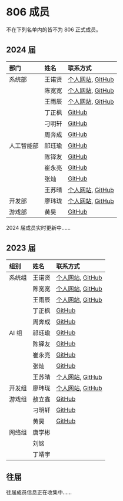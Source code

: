 ---
---

# 806 成员

不在下列名单内的皆不为 806 正式成员。

## 2024 届

| 部门       | 姓名   | 联系方式                                                                                                     |
| :--------- | :----- | :----------------------------------------------------------------------------------------------------------- |
| 系统部     | 王诺贤 | [个人网站](https://bosswnx.xyz), [GitHub](https://github.com/bosswnx)                                        |
|            | 陈宽宽 | [个人网站](https://sazikk.github.io), [GitHub](https://github.com/SaZiKK)                                    |
|            | 王雨辰 | [个人网站](https://kevin56348.github.io/blog/), [GitHub](https://github.com/kevin56348)                      |
|            | 丁正枫 | [GitHub](https://github.com/SoloMaple)                                                                       |
|            | 刁明轩 | [GitHub](https://github.com/dmx20070206)                                                                     |
|            | 周奔成 | [GitHub](https://github.com/ZhouBencheng)                                                                    |
| 人工智能部 | 祁珏瑜 | [GitHub](https://github.com/QodiCat)                                                                         |
|            | 陈铎友 | [GitHub](https://github.com/Chandery)                                                                        |
|            | 崔永亮 | [GitHub](https://github.com/Fridemn)                                                                         |
|            | 张灿   | [GitHub](https://github.com/volcano-can)                                                                     |
|            | 王苏晴 | [个人网站](https://blog.csdn.net/i_want_money111?utm_source=mtoolbar), [GitHub](https://github.com/wsq53777) |
| 开发部     | 廖玮珑 | [个人网站](https://lwl.lol), [GitHub](https://github.com/soulter)                                            |
| 游戏部     | 黄昊   | [GitHub](https://github.com/CharserHH)                                                                       |

2024 届成员实时更新中……

## 2023 届

| 组别   | 姓名   | 联系方式                                                                                                     |
| :----- | :----- | :----------------------------------------------------------------------------------------------------------- |
| 系统组 | 王诺贤 | [个人网站](https://bosswnx.xyz), [GitHub](https://github.com/bosswnx)                                        |
|        | 陈宽宽 | [个人网站](https://sazikk.github.io), [GitHub](https://github.com/SaZiKK)                                    |
|        | 王雨辰 | [个人网站](https://kevin56348.github.io/blog/), [GitHub](https://github.com/kevin56348)                      |
|        | 丁正枫 | [GitHub](https://github.com/SoloMaple)                                                                       |
|        | 周奔成 | [GitHub](https://github.com/ZhouBencheng)                                                                    |
| AI 组  | 祁珏瑜 | [GitHub](https://github.com/QodiCat)                                                                         |
|        | 陈铎友 | [GitHub](https://github.com/Chandery)                                                                        |
|        | 崔永亮 | [GitHub](https://github.com/Fridemn)                                                                         |
|        | 张灿   | [GitHub](https://github.com/volcano-can)                                                                     |
|        | 王苏晴 | [个人网站](https://blog.csdn.net/i_want_money111?utm_source=mtoolbar), [GitHub](https://github.com/wsq53777) |
| 开发组 | 廖玮珑 | [个人网站](https://lwl.lol), [GitHub](https://github.com/soulter)                                            |
| 游戏组 | 敖立鑫 | [GitHub](https://github.com/aolixin)                                                                         |
|        | 刁明轩 | [GitHub](https://github.com/dmx20070206)                                                                     |
|        | 黄昊   | [GitHub](https://github.com/CharserHH)                                                                       |
| 网络组 | 唐学彬 |                                                                                                              |
|        | 刘铭   |                                                                                                              |
|        | 丁靖宇 |                                                                                                              |

## 往届

往届成员信息正在收集中……
